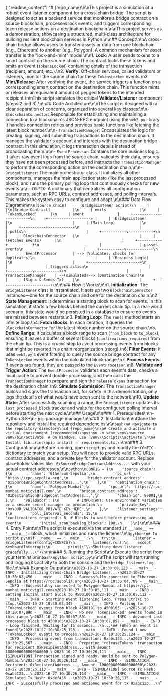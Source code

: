 {
  "readme_content": "# {repo_name}\n\nThis project is a simulation of a robust event listener component for a cross-chain bridge. The script is designed to act as a backend service that monitors a bridge contract on a source blockchain, processes lock events, and triggers corresponding token release actions on a destination blockchain.\n\nThis project serves as a demonstration, showcasing a structured, multi-class architecture for building resilient blockchain services in Python.\n\n## Concept\n\nA cross-chain bridge allows users to transfer assets or data from one blockchain (e.g., Ethereum) to another (e.g., Polygon). A common mechanism for asset transfer is the \"lock-and-mint\" model:\n\n1.  **Lock**: A user sends tokens to a smart contract on the source chain. The contract locks these tokens and emits an event (`TokensLocked`) containing details of the transaction (recipient, amount, etc.).\n2.  **Verify**: Off-chain services, called validators or listeners, monitor the source chain for these `TokensLocked` events.\n3.  **Mint/Release**: After verifying the event, the service triggers a function on a corresponding smart contract on the destination chain. This function mints or releases an equivalent amount of pegged tokens to the intended recipient.\n\nThis script simulates the critical **Validator/Listener** component (steps 2 and 3).\n\n## Code Architecture\n\nThe script is designed with a clear separation of concerns, organized into several key classes:\n\n-   `BlockchainConnector`: Responsible for establishing and maintaining a connection to a blockchain's JSON-RPC endpoint using the `web3.py` library. It handles connection retries and provides basic functions like fetching the latest block number.\n\n-   `TransactionManager`: Encapsulates the logic for creating, signing, and submitting transactions to the destination chain. It manages the validator's account and interacts with the destination bridge contract. In this simulation, it logs transaction details instead of broadcasting them.\n\n-   `EventProcessor`: Contains the core business logic. It takes raw event logs from the source chain, validates their data, ensures they have not been processed before, and instructs the `TransactionManager` to perform the corresponding action on the destination chain.\n\n-   `BridgeListener`: The main orchestrator class. It initializes all other components, manages the main application state (like the last processed block), and runs the primary polling loop that continuously checks for new events.\n\n-   `CONFIG`: A dictionary that centralizes all configuration parameters, such as RPC URLs, contract addresses, and polling intervals. This makes the system easy to configure and adapt.\n\n### Data Flow Diagram\n\n```\n(Source Chain)      (BridgeListener Script)\n     |                     |\n[Bridge Contract]          |\n     | emits               |\n     | 'TokensLocked'      |\n     | event               |     +-----------------------+\n     +-------------------> |     |  BridgeListener       |\n                           |     | (Main Loop)           |\n                           |     +-----------+-----------+\n                           |                 | polls\n                           |     +-----------v-----------+\n                           |     | BlockchainConnector   |\n                           |     | (Fetches Events)      |\n                           |     +-----------+-----------+\n                           |                 | passes events\n                           |     +-----------v-----------+\n                           |     |  EventProcessor       | --> (Validates, checks for duplicates)\n                           |     | (Business Logic)      |\n                           |     +-----------+-----------+\n                           |                 | triggers action\n                           |     +-----------v-----------+\n                           |     | TransactionManager    | --(simulated)--> (Destination Chain)\n                           |     | (Signs & Sends Tx)    |\n                           |     +-----------------------+\n```\n\n## How it Works\n\n1.  **Initialization**: The `BridgeListener` class is instantiated. It sets up two `BlockchainConnector` instances—one for the source chain and one for the destination chain.\n2.  **State Management**: It determines a starting block to scan for events. In this simulation, it starts a few blocks behind the current chain tip. In a real-world scenario, this state would be persisted in a database to ensure no events are missed between restarts.\n3.  **Polling Loop**: The `run()` method starts an infinite loop.\n4.  **Fetch Blocks**: In each iteration, it queries the `BlockchainConnector` for the latest block number on the source chain.\n5.  **Define Range**: It calculates a block range to scan (`from_block` to `to_block`), ensuring it leaves a buffer of several blocks (`confirmations_required`) from the chain tip. This is a crucial step to avoid processing events from blocks that might be reverted in a chain reorganization (reorg).\n6.  **Filter Events**: It uses `web3.py`'s event filtering to query the source bridge contract for any `TokensLocked` events within the calculated block range.\n7.  **Process Events**: If events are found, they are passed to the `EventProcessor`.\n8.  **Validate and Trigger Action**: The `EventProcessor` validates each event's data, checks a local cache to prevent double-processing, and then calls the `TransactionManager` to prepare and sign the `releaseTokens` transaction for the destination chain.\n9.  **Simulate Submission**: The `TransactionManager` builds and signs the transaction but, for safety in this demonstration, only logs the details of what *would* have been sent to the network.\n10. **Update State**: After successfully scanning a range, the `BridgeListener` updates its `last_processed_block` tracker and waits for the configured polling interval before starting the next cycle.\n\n## Usage\n\n### 1. Prerequisites\n\n-   Python 3.8+\n-   `pip` package manager\n\n### 2. Installation\n\nClone the repository and install the required dependencies:\n\n```bash\n# Navigate to the repository directory\ncd {repo_name}\n\n# Create and activate a virtual environment (recommended)\npython -m venv venv\nsource venv/bin/activate  # On Windows, use `venv\\Scripts\\activate`\n\n# Install libraries\npip install -r requirements.txt\n```\n\n### 3. Configuration\n\nBefore running, open `script.py` and modify the `CONFIG` dictionary to match your setup. You will need to provide valid RPC URLs, contract addresses, and a private key for the validator account. Replace placeholder values like `'0xSourceBridgeContractAddress...'` with your actual contract addresses.\n\n```python\nCONFIG = {\n    'source_chain': {\n        'name': 'Ethereum-Sepolia',\n        'rpc_url': 'https://rpc.sepolia.org',\n        'bridge_contract_address': '0xSourceBridgeContractAddress...',\n    },\n    'destination_chain': {\n        'name': 'Polygon-Mumbai',\n        'rpc_url': 'https://rpc-mumbai.maticvigil.com',\n        'bridge_contract_address': '0xDestinationBridgeContractAddress...',\n        'chain_id': 80001,\n    },\n    'validator': {\n        # IMPORTANT: Use environment variables or a secure secret manager in production.\n        'private_key': '0xYOUR_VALIDATOR_PRIVATE_KEY_HERE',\n    },\n    'listener_settings': {\n        'poll_interval_seconds': 15,\n        'confirmations_required': 6, # Blocks to wait before processing an event\n        'initial_scan_backlog_blocks': 100,\n    }\n}\n```\n\n### 4. Entry Point\n\nThe script is executed via the standard `if __name__ == '__main__':` block, which initializes and runs the listener.\n\n```python\n# In script.py\nif __name__ == '__main__':\n    try:\n        listener = BridgeListener(config=CONFIG)\n        listener.run()\n    except KeyboardInterrupt:\n        print(\"\\nShutting down listener gracefully...\")\n```\n\n### 5. Running the Script\n\nExecute the script from your terminal:\n\n```bash\npython script.py\n```\n\nThe script will start running and logging its activity to both the console and the `bridge_listener.log` file.\n\n### Example Output\n\n```\n2023-10-27 10:30:00,123 - __main__ - INFO - Initializing Cross-Chain Bridge Listener...\n2023-10-27 10:30:02,456 - __main__ - INFO - Successfully connected to Ethereum-Sepolia at https://rpc.sepolia.org\n2023-10-27 10:30:04,789 - __main__ - INFO - Successfully connected to Polygon-Mumbai at https://rpc-mumbai.maticvigil.com\n2023-10-27 10:30:05,111 - __main__ - INFO - Setting initial start block to 4500100\n2023-10-27 10:30:05,112 - __main__ - INFO - Starting event listening loop. Press Ctrl+C to stop.\n2023-10-27 10:30:05,345 - __main__ - INFO - Polling for 'TokensLocked' events from block 4500101 to 4500105...\n2023-10-27 10:30:07,890 - __main__ - INFO - No new 'TokensLocked' events found in this range.\n2023-10-27 10:30:07,891 - __main__ - INFO - Advanced last processed block to 4500105\n2023-10-27 10:30:07,892 - __main__ - INFO - Loop finished. Waiting for 15 seconds...\n...\n# (When an event is found)\n2023-10-27 10:30:25,123 - __main__ - INFO - Found 1 new 'TokensLocked' events to process.\n2023-10-27 10:30:25,124 - __main__ - INFO - Processing event from transaction: 0xabc123...\n2023-10-27 10:30:25,567 - __main__ - INFO - Preparing 'releaseTokens' transaction for recipient 0xRecipientAddress... with amount 1000000000000000000.\n2023-10-27 10:30:26,111 - __main__ - INFO - [SIMULATION] Transaction signed and ready. Would be sent to Polygon-Mumbai.\n2023-10-27 10:30:26,112 - __main__ - INFO - [SIMULATION] Recipient: 0xRecipientAddress..., Amount: 1000000000000000000\n2023-10-27 10:30:26,113 - __main__ - INFO - [SIMULATION] Source Tx Hash: 0xabc123...\n2023-10-27 10:30:26,114 - __main__ - INFO - [SIMULATION] Simulated Tx Hash: 0xdef456...\n2023-10-27 10:30:26,115 - __main__ - INFO - Successfully processed and actioned event for tx 0xabc123...\n```"
}
